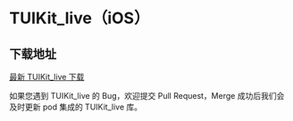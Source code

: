 # TUIKit_live（iOS）

## 下载地址

[最新 TUIKit_live 下载](https://imsdk-1252463788.cos.ap-guangzhou.myqcloud.com/5.1.21/TIM_SDK_TUIKIT_live_iOS_latest_framework.zip)

如果您遇到 TUIKit_live 的 Bug，欢迎提交  Pull Request，Merge 成功后我们会及时更新 pod 集成的 TUIKit_live 库。
